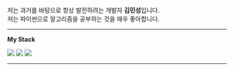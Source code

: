 

저는 과거를 바탕으로 항상 발전하려는 개발자 <b>김민성</b>입니다.  <br>
저는 파이썬으로 알고리즘을 공부하는 것을 매우 좋아합니다. 

----

<b>My Stack</b>
<p>
<img src="https://img.shields.io/badge/Flask-darkgray?style=flat-square&logo=Flask&logoColor=black"> <img src="https://img.shields.io/badge/Python-blue?style=flat-square&logo=Python&logoColor=white">  <img src="https://img.shields.io/badge/Linux-orange?style=flat-square&logo=Linux&logoColor=white">
</p>
<hr>
